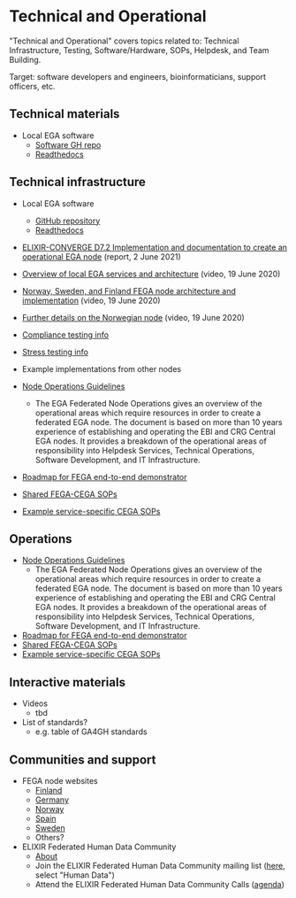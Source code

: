 # Technical and Operational

"Technical and Operational" covers topics related to: Technical Infrastructure, Testing, Software/Hardware, SOPs, Helpdesk, and Team Building.

Target: software developers and engineers, bioinformaticians, support officers, etc.

## Technical materials

- Local EGA software
  - [Software GH repo](https://github.com/EGA-archive/LocalEGA)
  - [Readthedocs](https://localega.readthedocs.io/)
  
## Technical infrastructure

- Local EGA software
  - [GitHub repository](https://github.com/EGA-archive/LocalEGA)
  - [Readthedocs](https://localega.readthedocs.io/)
- [ELIXIR-CONVERGE D7.2 Implementation and documentation to create an operational EGA node](https://zenodo.org/record/4893191) (report, 2 June 2021)
- [Overview of local EGA services and architecture](https://www.youtube.com/watch?v=k9R8W3V3ugU) (video, 19 June 2020)
- [Norway, Sweden, and Finland FEGA node architecture and implementation](https://www.youtube.com/watch?v=eEoKmMKGCc4) (video, 19 June 2020)
- [Further details on the Norwegian node](https://www.youtube.com/watch?v=DSd_UJyqoGU) (video, 19 June 2020)
- [Compliance testing info](TBD)
- [Stress testing info](TBD)
- Example implementations from other nodes

- [Node Operations Guidelines](https://ega-archive.org/files/EGA-Node-Operations-v2.pdf)
  - The EGA Federated Node Operations gives an overview of the operational areas which require resources in order to create a federated EGA node. The document is based on more than 10 years experience of establishing and operating the EBI and CRG Central EGA nodes. It provides a breakdown of the operational areas of responsibility into Helpdesk Services, Technical Operations, Software Development, and IT Infrastructure.
- [Roadmap for FEGA end-to-end demonstrator](https://docs.google.com/document/d/1m7WDC112e73Kw79baZcsRsQOkAAGKtp_AiqJRhrgtUk/edit?usp=sharing)
- [Shared FEGA-CEGA SOPs](https://drive.google.com/drive/folders/14yFvXOxRyGl-ENogIB5TdogIUdL-gmfk?usp=sharing)
- [Example service-specific CEGA SOPs](TBD)

## Operations

- [Node Operations Guidelines](https://ega-archive.org/files/EGA-Node-Operations-v2.pdf)
  - The EGA Federated Node Operations gives an overview of the operational areas which require resources in order to create a federated EGA node. The document is based on more than 10 years experience of establishing and operating the EBI and CRG Central EGA nodes. It provides a breakdown of the operational areas of responsibility into Helpdesk Services, Technical Operations, Software Development, and IT Infrastructure.
- [Roadmap for FEGA end-to-end demonstrator](https://docs.google.com/document/d/1m7WDC112e73Kw79baZcsRsQOkAAGKtp_AiqJRhrgtUk/edit?usp=sharing)
- [Shared FEGA-CEGA SOPs](https://drive.google.com/drive/folders/14yFvXOxRyGl-ENogIB5TdogIUdL-gmfk?usp=sharing)
- [Example service-specific CEGA SOPs](TBD)

## Interactive materials

- Videos
  - tbd
- List of standards?
  - e.g. table of GA4GH standards

## Communities and support

- FEGA node websites
  - [Finland](https://research.csc.fi/-/fega)
  - [Germany](https://www.ghga.de/)
  - [Norway](https://ega.elixir.no/)
  - [Spain](https://fega-test.bsc.es/docs/)
  - [Sweden](https://nbis.se/infrastructure/sensitive-data-archive.html)
  - Others?
- ELIXIR Federated Human Data Community
  - [About](https://elixir-europe.org/communities/human-data)
  - Join the ELIXIR Federated Human Data Community mailing list ([here](https://elixir-europe.org/intranet/join-groups), select "Human Data")
  - Attend the ELIXIR Federated Human Data Community Calls ([agenda](https://docs.google.com/document/d/10OwVvHbJ7i1gI1Iw4zmVsOs8kDrG077Y52juehiFcmU/edit))
